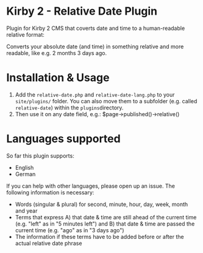 # Kirby 2 - Relative Date Plugin
Plugin for Kirby 2 CMS that coverts date and time to a human-readable relative format:

Converts your absolute date (and time) in something relative and more readable, like e.g. 2 months 3 days ago.

# Installation & Usage
1. Add the ```relative-date.php``` and ```relative-date-lang.php``` to your ```site/plugins/``` folder. You can also move them to a subfolder (e.g. called ```relative-date```) within the ```plugins```directory.
2. Then use it on any date field, e.g.: $page->published()->relative()

# Languages supported
So far this plugin supports:

- English
- German

If you can help with other languages, please open up an issue. The following information is necessary:

- Words (singular & plural) for second, minute, hour, day, week, month and year
- Terms that express A) that date & time are still ahead of the current time (e.g. "left" as in "5 minutes left") and B) that date & time are passed the current time (e.g. "ago" as in "3 days ago")
- The information if these terms have to be added before or after the actual relative date phrase
